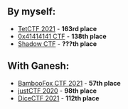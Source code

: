## By myself:

- [TetCTF 2021](https://ctftime.org/event/1213) - **163rd place**
- [0x41414141 CTF](https://ctftime.org/event/1249) - **138th place**
- [Shadow CTF](https://ctftime.org/event/1245) - **???th place**

## With Ganesh:

- [BambooFox CTF 2021](https://ctftime.org/event/1234) - **57th place**
- [justCTF 2020](https://ctftime.org/event/1050) - **98th place**
- [DiceCTF 2021](https://ctftime.org/event/1236) - **112th place**
